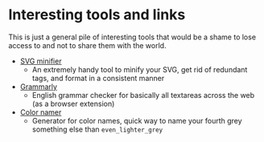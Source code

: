 # Interesting tools and links

This is just a general pile of interesting tools that would be a shame to lose access to and not to share them with the world.

- [SVG minifier](https://jakearchibald.github.io/svgomg/)
  - An extremely handy tool to minify your SVG, get rid of redundant tags, and format in a consistent manner
- [Grammarly](https://app.grammarly.com/)
  - English grammar checker for basically all textareas across the web (as a browser extension)
- [Color namer](https://colornamer.netlify.app/)
  - Generator for color names, quick way to name your fourth grey something else than `even_lighter_grey`
